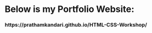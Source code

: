 <h1>Below is my Portfolio Website:</h1>
<h3>https://prathamkandari.github.io/HTML-CSS-Workshop/</h3>
